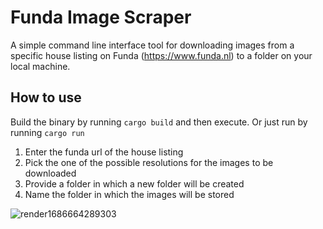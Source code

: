# Funda Image Scraper
A simple command line interface tool for downloading images from a specific house listing on Funda (https://www.funda.nl) to a folder on your local machine.

## How to use
Build the binary by running `cargo build` and then execute. Or just run by running `cargo run`

1. Enter the funda url of the house listing
2. Pick the one of the possible resolutions for the images to be downloaded
3. Provide a folder in which a new folder will be created
4. Name the folder in which the images will be stored

![render1686664289303](https://github.com/yann1ckv/funda_image_scraper/assets/1490794/4e127cea-2850-4323-af19-5aee66eb6ea6)
 
